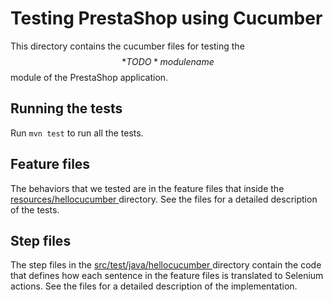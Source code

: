 # Testing PrestaShop using Cucumber
This directory contains the cucumber files for testing the $$*TODO* module name$$ module of the PrestaShop application.

## Running the tests
Run ```mvn test``` to run all the tests.

## Feature files
The behaviors that we tested are in the feature files that inside the [resources/hellocucumber ](resources/hellocucumber ) directory. See the files for a detailed description of the tests.



## Step files
The step files in the [src/test/java/hellocucumber ](src/test/java/hellocucumber ) directory contain the code that defines how each sentence in the feature files is translated to Selenium actions. See the files for a detailed description of the implementation.

